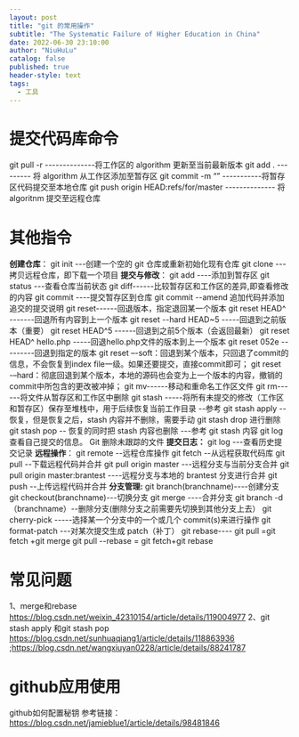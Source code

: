 ```yaml
---
layout: post
title: "git 的常用操作"
subtitle: "The Systematic Failure of Higher Education in China"
date: 2022-06-30 23:10:00
author: "NiuHuLu"
catalog: false
published: true
header-style: text
tags:
  - 工具
---
```


# 提交代码库命令
git pull -r --------------将工作区的 algorithm 更新至当前最新版本
git add . --------- 将 algorithm 从工作区添加至暂存区
git commit -m “” -----------将暂存区代码提交至本地仓库
git push origin HEAD:refs/for/master -------------- 将 algoritnm 提交至远程仓库
# 其他指令
**创建仓库**：
git init ---创建一个空的 git 仓库或重新初始化现有仓库
git clone ---拷贝远程仓库，即下载一个项目
**提交与修改**：
git add ----添加到暂存区
git status ---查看仓库当前状态
git diff------比较暂存区和工作区的差异,即查看修改的内容
git commit ----提交暂存区到仓库
git commit --amend 追加代码并添加追交的提交说明
git reset------回退版本，指定退回某一个版本
       git reset HEAD^   -------回退所有内容到上一个版本
       git  reset --hard HEAD~5 -----回退到之前版本（重要）
       git reset HEAD^5 ------回退到之前5个版本（会返回最新）
       git reset HEAD^ hello.php  -----回退hello.php文件的版本到上一个版本
       git reset 052e ---------回退到指定的版本
       git reset –-soft：回退到某个版本，只回退了commit的信息，不会恢复到index file一级。如果还要提交，直接commit即可；
       git reset -–hard：彻底回退到某个版本，本地的源码也会变为上一个版本的内容，撤销的commit中所包含的更改被冲掉；
git mv------移动和重命名工作区文件
git rm------将文件从暂存区和工作区中删除
git stash -----将所有未提交的修改（工作区和暂存区）保存至堆栈中，用于后续恢复当前工作目录 --参考
git stash apply --恢复，但是恢复之后，stash 内容并不删除，需要手动 git stash drop 进行删除
git stash pop -- 恢复的同时把 stash 内容也删除 ---参考 git stash 内容
git log 查看自己提交的信息。
Git 删除未跟踪的文件
**提交日志：**
git log ---查看历史提交记录
**远程操作**：
git remote --远程仓库操作
git fetch --从远程获取代码库
git pull --下载远程代码并合并
git pull origin master ---远程分支与当前分支合并
git pull origin master:brantest ----远程分支与本地的 brantest 分支进行合并
git push --上传远程代码并合并
**分支管理:**
git branch(branchname)----创建分支
git checkout(branchname)---切换分支
git merge ----合并分支
git branch -d （branchname）--删除分支(删除分支之前需要先切换到其他分支上去）
git cherry-pick <commit id> -----选择某一个分支中的一个或几个 commit(s)来进行操作
git format-patch ---对某次提交生成 patch（补丁）
git rebase----
git pull =git fetch +git merge
git pull --rebase = git fetch+git rebase

# 常见问题
1、merge和rebase    <https://blog.csdn.net/weixin_42310154/article/details/119004977>
2、git stash apply 和git stash pop   <https://blog.csdn.net/sunhuaqiang1/article/details/118863936> ;<https://blog.csdn.net/wangxiuyan0228/article/details/88241787>


# github应用使用
  github如何配置秘钥
  参考链接：https://blog.csdn.net/jamieblue1/article/details/98481846

